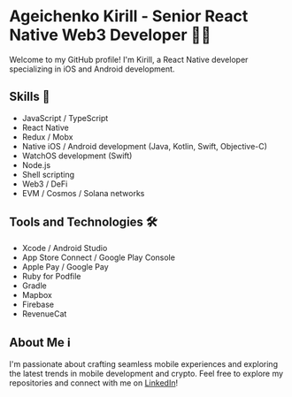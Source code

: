 # Ageichenko Kirill - Senior React Native Web3 Developer 👨‍💻

Welcome to my GitHub profile! I'm Kirill, a React Native developer specializing in iOS and Android development.

## Skills 🚀

- JavaScript / TypeScript
- React Native
- Redux / Mobx
- Native iOS / Android development (Java, Kotlin, Swift, Objective-C)
- WatchOS development (Swift)
- Node.js
- Shell scripting
- Web3 / DeFi
- EVM / Cosmos / Solana networks

## Tools and Technologies 🛠️

- Xcode / Android Studio
- App Store Connect / Google Play Console
- Apple Pay / Google Pay
- Ruby for Podfile
- Gradle
- Mapbox
- Firebase
- RevenueCat

## About Me ℹ️

I'm passionate about crafting seamless mobile experiences and exploring the latest trends in mobile development and crypto. Feel free to explore my repositories and connect with me on [LinkedIn](https://www.linkedin.com/in/agkirill)!
